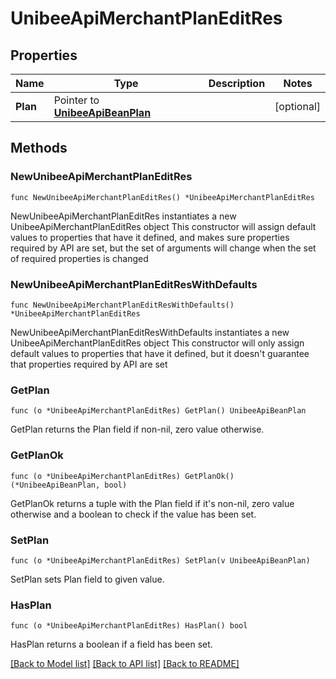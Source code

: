 # UnibeeApiMerchantPlanEditRes

## Properties

Name | Type | Description | Notes
------------ | ------------- | ------------- | -------------
**Plan** | Pointer to [**UnibeeApiBeanPlan**](UnibeeApiBeanPlan.md) |  | [optional] 

## Methods

### NewUnibeeApiMerchantPlanEditRes

`func NewUnibeeApiMerchantPlanEditRes() *UnibeeApiMerchantPlanEditRes`

NewUnibeeApiMerchantPlanEditRes instantiates a new UnibeeApiMerchantPlanEditRes object
This constructor will assign default values to properties that have it defined,
and makes sure properties required by API are set, but the set of arguments
will change when the set of required properties is changed

### NewUnibeeApiMerchantPlanEditResWithDefaults

`func NewUnibeeApiMerchantPlanEditResWithDefaults() *UnibeeApiMerchantPlanEditRes`

NewUnibeeApiMerchantPlanEditResWithDefaults instantiates a new UnibeeApiMerchantPlanEditRes object
This constructor will only assign default values to properties that have it defined,
but it doesn't guarantee that properties required by API are set

### GetPlan

`func (o *UnibeeApiMerchantPlanEditRes) GetPlan() UnibeeApiBeanPlan`

GetPlan returns the Plan field if non-nil, zero value otherwise.

### GetPlanOk

`func (o *UnibeeApiMerchantPlanEditRes) GetPlanOk() (*UnibeeApiBeanPlan, bool)`

GetPlanOk returns a tuple with the Plan field if it's non-nil, zero value otherwise
and a boolean to check if the value has been set.

### SetPlan

`func (o *UnibeeApiMerchantPlanEditRes) SetPlan(v UnibeeApiBeanPlan)`

SetPlan sets Plan field to given value.

### HasPlan

`func (o *UnibeeApiMerchantPlanEditRes) HasPlan() bool`

HasPlan returns a boolean if a field has been set.


[[Back to Model list]](../README.md#documentation-for-models) [[Back to API list]](../README.md#documentation-for-api-endpoints) [[Back to README]](../README.md)


